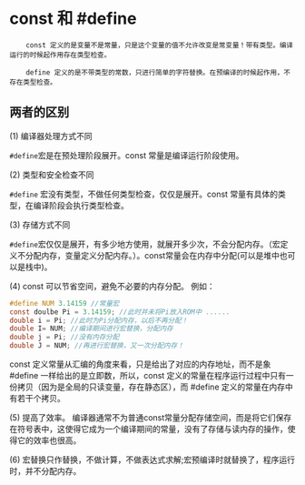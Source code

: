 # const  和  #define

        const 定义的是变量不是常量，只是这个变量的值不允许改变是常变量！带有类型。编译运行的时候起作用存在类型检查。

        define 定义的是不带类型的常数，只进行简单的字符替换。在预编译的时候起作用，不存在类型检查。

## 两者的区别

(1) 编译器处理方式不同

`#define`宏是在预处理阶段展开。const 常量是编译运行阶段使用。

(2) 类型和安全检查不同

 `#define` 宏没有类型，不做任何类型检查，仅仅是展开。const 常量有具体的类型，在编译阶段会执行类型检查。

(3) 存储方式不同

`#define`宏仅仅是展开，有多少地方使用，就展开多少次，不会分配内存。（宏定义不分配内存，变量定义分配内存。）。const常量会在内存中分配(可以是堆中也可以是栈中)。

(4) const 可以节省空间，避免不必要的内存分配。 例如：

```c
#define NUM 3.14159 //常量宏
const doulbe Pi = 3.14159; //此时并未将Pi放入ROM中 ......
double i = Pi; //此时为Pi分配内存，以后不再分配！
double I= NUM; //编译期间进行宏替换，分配内存
double j = Pi; //没有内存分配
double J = NUM; //再进行宏替换，又一次分配内存！
```

const 定义常量从汇编的角度来看，只是给出了对应的内存地址，而不是象 #define 一样给出的是立即数，所以，const 定义的常量在程序运行过程中只有一份拷贝（因为是全局的只读变量，存在静态区），而 #define 定义的常量在内存中有若干个拷贝。

(5) 提高了效率。 编译器通常不为普通const常量分配存储空间，而是将它们保存在符号表中，这使得它成为一个编译期间的常量，没有了存储与读内存的操作，使得它的效率也很高。

(6) 宏替换只作替换，不做计算，不做表达式求解;宏预编译时就替换了，程序运行时，并不分配内存。